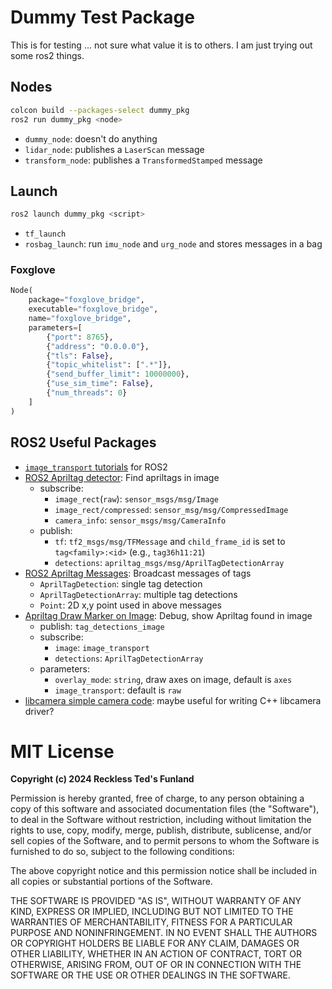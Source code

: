 # Dummy Test Package

This is for testing ... not sure what value it is to others. I am just trying out
some ros2 things.

## Nodes

```bash
colcon build --packages-select dummy_pkg
ros2 run dummy_pkg <node>
```

- `dummy_node`: doesn't do anything
- `lidar_node`: publishes a `LaserScan` message
- `transform_node`: publishes a `TransformedStamped` message

## Launch

```bash
ros2 launch dummy_pkg <script>
```

- `tf_launch`
- `rosbag_launch`: run `imu_node` and `urg_node` and stores messages in a bag


### Foxglove

```python
Node(
    package="foxglove_bridge",
    executable="foxglove_bridge",
    name="foxglove_bridge",
    parameters=[
        {"port": 8765},
        {"address": "0.0.0.0"},
        {"tls": False},
        {"topic_whitelist": [".*"]},
        {"send_buffer_limit": 10000000},
        {"use_sim_time": False},
        {"num_threads": 0}
    ]
)
```

## ROS2 Useful Packages

- [`image_transport` tutorials](https://github.com/ros-perception/image_transport_tutorials/tree/main) for ROS2
- [ROS2 Apriltag detector](https://github.com/christianrauch/apriltag_ros/tree/master): Find apriltags in image
  - subscribe:
    - `image_rect`(`raw`): `sensor_msgs/msg/Image`
    - `image_rect/compressed`: `sensor_msg/msg/CompressedImage`
    - `camera_info`: `sensor_msgs/msg/CameraInfo`
  - publish:
    - `tf`: `tf2_msgs/msg/TFMessage` and `child_frame_id` is set to `tag<family>:<id>` (e.g., `tag36h11:21`)
    - `detections`: `apriltag_msgs/msg/AprilTagDetectionArray`
- [ROS2 Apriltag Messages](https://github.com/christianrauch/apriltag_msgs/tree/master): Broadcast messages of tags
  - `AprilTagDetection`: single tag detection
  - `AprilTagDetectionArray`: multiple tag detections
  - `Point`: 2D x,y point used in above messages
- [Apriltag Draw Marker on Image](https://github.com/christianrauch/apriltag_viz/tree/master): Debug, show Apriltag found in image
  - publish: `tag_detections_image`
  - subscribe:
    - `image`: `image_transport`
    - `detections`: `AprilTagDetectionArray`
  - parameters:
    - `overlay_mode`: `string`, draw axes on image, default is `axes`
    - `image_transport`: default is `raw`
- [libcamera simple camera code](https://github.com/christianrauch/simple-cam/tree/master): maybe useful for writing C++ libcamera driver?

# MIT License

**Copyright (c) 2024 Reckless Ted's Funland**

Permission is hereby granted, free of charge, to any person obtaining a copy
of this software and associated documentation files (the "Software"), to deal
in the Software without restriction, including without limitation the rights
to use, copy, modify, merge, publish, distribute, sublicense, and/or sell
copies of the Software, and to permit persons to whom the Software is
furnished to do so, subject to the following conditions:

The above copyright notice and this permission notice shall be included in
all copies or substantial portions of the Software.

THE SOFTWARE IS PROVIDED "AS IS", WITHOUT WARRANTY OF ANY KIND, EXPRESS OR
IMPLIED, INCLUDING BUT NOT LIMITED TO THE WARRANTIES OF MERCHANTABILITY,
FITNESS FOR A PARTICULAR PURPOSE AND NONINFRINGEMENT. IN NO EVENT SHALL
THE AUTHORS OR COPYRIGHT HOLDERS BE LIABLE FOR ANY CLAIM, DAMAGES OR OTHER
LIABILITY, WHETHER IN AN ACTION OF CONTRACT, TORT OR OTHERWISE, ARISING FROM,
OUT OF OR IN CONNECTION WITH THE SOFTWARE OR THE USE OR OTHER DEALINGS IN
THE SOFTWARE.
